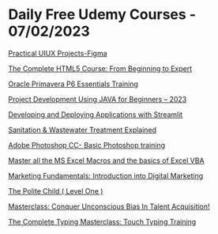 # Daily Free Udemy Courses - 07/02/2023

[Practical UIUX Projects-Figma](https://www.udemy.com/course/practical-uiux-projects-figma/?couponCode=DESIGNTHEWEB)
[The Complete HTML5 Course: From Beginning to Expert](https://www.udemy.com/course/interactive-html-course/?couponCode=HTML5FEB2023)
[Oracle Primavera P6 Essentials Training](https://www.udemy.com/course/project-schedule-management-oracle-primavera-p6-foundations-training/?couponCode=A1673B2EE1ECE10B047A)
[Project Development Using JAVA for Beginners – 2023](https://www.udemy.com/course/project-development-using-java-for-beginners-2020/?couponCode=05F53FA406E186B6D117)
[Developing and Deploying Applications with Streamlit](https://www.udemy.com/course/develop_streamlit_applications/?couponCode=VALENTINESDAY)
[Sanitation & Wastewater Treatment Explained](https://www.udemy.com/course/wastewater-treatment-explained/?couponCode=145DF6AEE5AEFC257070)
[Adobe Photoshop CC- Basic Photoshop training](https://www.udemy.com/course/adobe-photoshop-cc-basic-photoshop-training/?couponCode=C2A2F6D4545F3E243188)
[Master all the MS Excel Macros and the basics of Excel VBA](https://www.udemy.com/course/master-all-the-ms-excel-macros-and-the-basics-of-excel-vba/?couponCode=40446FA4EE5CDD295B65)
[Marketing Fundamentals: Introduction into Digital Marketing](https://www.udemy.com/course/digital-marketing-2024/?couponCode=LUCKYWATERRABBIT1)
[The Polite Child ( Level One )](https://www.udemy.com/course/the-polite-child-level-one/?couponCode=003D3BC2D11612679FFB)
[Masterclass: Conquer Unconscious Bias In Talent Acquisition!](https://www.udemy.com/course/masterclass-conquer-unconscious-bias-in-talent-acquisition/?couponCode=FREE5DAYS)
[The Complete Typing Masterclass: Touch Typing Training](https://www.udemy.com/course/the-complete-touch-typing-masterclass-master-touch-typing/?couponCode=CBC506DB9720F18EBABE)
